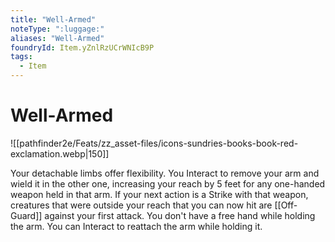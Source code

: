 ```yaml
---
title: "Well-Armed"
noteType: ":luggage:"
aliases: "Well-Armed"
foundryId: Item.yZnlRzUCrWNIcB9P
tags:
  - Item
---
```


# Well-Armed
![[pathfinder2e/Feats/zz_asset-files/icons-sundries-books-book-red-exclamation.webp|150]]

Your detachable limbs offer flexibility. You Interact to remove your arm and wield it in the other one, increasing your reach by 5 feet for any one-handed weapon held in that arm. If your next action is a Strike with that weapon, creatures that were outside your reach that you can now hit are [[Off-Guard]] against your first attack. You don't have a free hand while holding the arm. You can Interact to reattach the arm while holding it.
